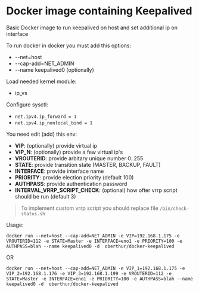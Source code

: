 # Docker image containing Keepalived

Basic Docker image to run keepalived on host and set additional ip on interface 

To run docker in docker you must add this options:
- --net=host
- --cap-add=NET_ADMIN
- --name keepalived0 (optionally)

Load needed kernel module:
- ip_vs

Configure sysctl:
- `net.ipv4.ip_forward = 1`
- `net.ipv4.ip_nonlocal_bind = 1`

You need edit (add) this env:
- **VIP**: (optionally) provide virtual ip
- **VIP_N**: (optionally) provide a few virtual ip's
- **VROUTERID**: provide arbitary unique number 0..255
- **STATE**: provide transition state (MASTER, BACKUP, FAULT)
- **INTERFACE**: provide interface name
- **PRIORITY**: provide election priority (default 100)
- **AUTHPASS**: provide authentication password
- **INTERVAL_VRRP_SCRIPT_CHECK**: (optional) how ofter vrrp script should be run (default 3)

> To implement custom vrrp script you should replace file `/bin/check-status.sh`

Usage: 
```
docker run --net=host --cap-add=NET_ADMIN -e VIP=192.168.1.175 -e VROUTERID=112 -e STATE=Master -e INTERFACE=eno1 -e PRIORITY=100 -e AUTHPASS=blah --name keepalived0 -d  oberthur/docker-keepalived 
```
OR
```
docker run --net=host --cap-add=NET_ADMIN -e VIP_1=192.168.1.175 -e VIP_2=192.168.1.176 -e VIP_3=192.168.1.199 -e VROUTERID=112 -e STATE=Master -e INTERFACE=eno1 -e PRIORITY=100 -e AUTHPASS=blah --name keepalived0 -d  oberthur/docker-keepalived 
```


